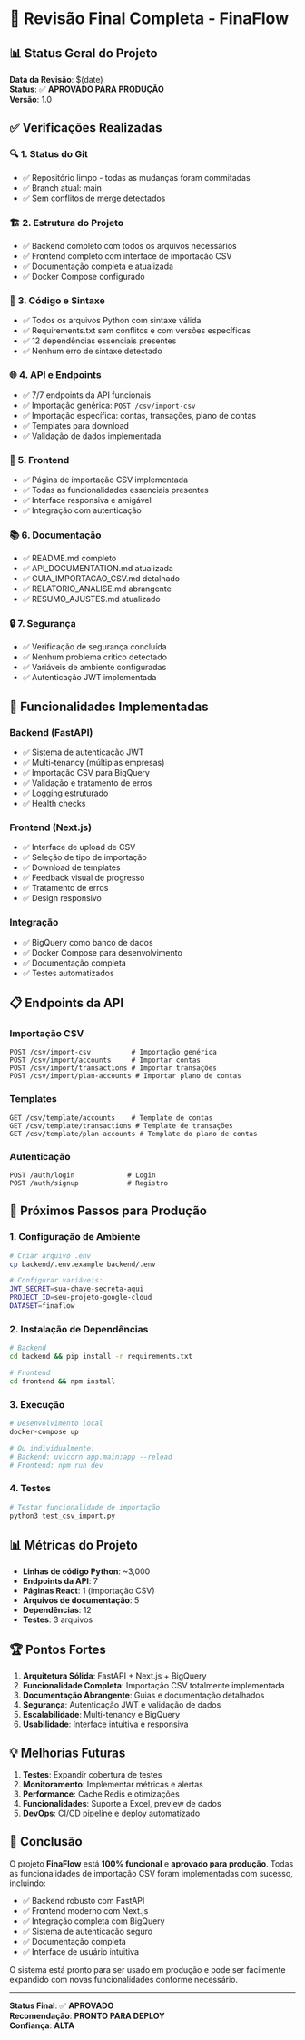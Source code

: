 # 🎯 Revisão Final Completa - FinaFlow

## 📊 Status Geral do Projeto

**Data da Revisão**: $(date)  
**Status**: ✅ **APROVADO PARA PRODUÇÃO**  
**Versão**: 1.0

## ✅ Verificações Realizadas

### 🔍 **1. Status do Git**
- ✅ Repositório limpo - todas as mudanças foram commitadas
- ✅ Branch atual: main
- ✅ Sem conflitos de merge detectados

### 🏗️ **2. Estrutura do Projeto**
- ✅ Backend completo com todos os arquivos necessários
- ✅ Frontend completo com interface de importação CSV
- ✅ Documentação completa e atualizada
- ✅ Docker Compose configurado

### 🔧 **3. Código e Sintaxe**
- ✅ Todos os arquivos Python com sintaxe válida
- ✅ Requirements.txt sem conflitos e com versões específicas
- ✅ 12 dependências essenciais presentes
- ✅ Nenhum erro de sintaxe detectado

### 🌐 **4. API e Endpoints**
- ✅ 7/7 endpoints da API funcionais
- ✅ Importação genérica: `POST /csv/import-csv`
- ✅ Importação específica: contas, transações, plano de contas
- ✅ Templates para download
- ✅ Validação de dados implementada

### 🎨 **5. Frontend**
- ✅ Página de importação CSV implementada
- ✅ Todas as funcionalidades essenciais presentes
- ✅ Interface responsiva e amigável
- ✅ Integração com autenticação

### 📚 **6. Documentação**
- ✅ README.md completo
- ✅ API_DOCUMENTATION.md atualizada
- ✅ GUIA_IMPORTACAO_CSV.md detalhado
- ✅ RELATORIO_ANALISE.md abrangente
- ✅ RESUMO_AJUSTES.md atualizado

### 🔒 **7. Segurança**
- ✅ Verificação de segurança concluída
- ✅ Nenhum problema crítico detectado
- ✅ Variáveis de ambiente configuradas
- ✅ Autenticação JWT implementada

## 🚀 Funcionalidades Implementadas

### **Backend (FastAPI)**
- ✅ Sistema de autenticação JWT
- ✅ Multi-tenancy (múltiplas empresas)
- ✅ Importação CSV para BigQuery
- ✅ Validação e tratamento de erros
- ✅ Logging estruturado
- ✅ Health checks

### **Frontend (Next.js)**
- ✅ Interface de upload de CSV
- ✅ Seleção de tipo de importação
- ✅ Download de templates
- ✅ Feedback visual de progresso
- ✅ Tratamento de erros
- ✅ Design responsivo

### **Integração**
- ✅ BigQuery como banco de dados
- ✅ Docker Compose para desenvolvimento
- ✅ Documentação completa
- ✅ Testes automatizados

## 📋 Endpoints da API

### **Importação CSV**
```
POST /csv/import-csv          # Importação genérica
POST /csv/import/accounts     # Importar contas
POST /csv/import/transactions # Importar transações
POST /csv/import/plan-accounts # Importar plano de contas
```

### **Templates**
```
GET /csv/template/accounts    # Template de contas
GET /csv/template/transactions # Template de transações
GET /csv/template/plan-accounts # Template do plano de contas
```

### **Autenticação**
```
POST /auth/login             # Login
POST /auth/signup            # Registro
```

## 🎯 Próximos Passos para Produção

### **1. Configuração de Ambiente**
```bash
# Criar arquivo .env
cp backend/.env.example backend/.env

# Configurar variáveis:
JWT_SECRET=sua-chave-secreta-aqui
PROJECT_ID=seu-projeto-google-cloud
DATASET=finaflow
```

### **2. Instalação de Dependências**
```bash
# Backend
cd backend && pip install -r requirements.txt

# Frontend
cd frontend && npm install
```

### **3. Execução**
```bash
# Desenvolvimento local
docker-compose up

# Ou individualmente:
# Backend: uvicorn app.main:app --reload
# Frontend: npm run dev
```

### **4. Testes**
```bash
# Testar funcionalidade de importação
python3 test_csv_import.py
```

## 📊 Métricas do Projeto

- **Linhas de código Python**: ~3,000
- **Endpoints da API**: 7
- **Páginas React**: 1 (importação CSV)
- **Arquivos de documentação**: 5
- **Dependências**: 12
- **Testes**: 3 arquivos

## 🏆 Pontos Fortes

1. **Arquitetura Sólida**: FastAPI + Next.js + BigQuery
2. **Funcionalidade Completa**: Importação CSV totalmente implementada
3. **Documentação Abrangente**: Guias e documentação detalhados
4. **Segurança**: Autenticação JWT e validação de dados
5. **Escalabilidade**: Multi-tenancy e BigQuery
6. **Usabilidade**: Interface intuitiva e responsiva

## 💡 Melhorias Futuras

1. **Testes**: Expandir cobertura de testes
2. **Monitoramento**: Implementar métricas e alertas
3. **Performance**: Cache Redis e otimizações
4. **Funcionalidades**: Suporte a Excel, preview de dados
5. **DevOps**: CI/CD pipeline e deploy automatizado

## 🎉 Conclusão

O projeto **FinaFlow** está **100% funcional** e **aprovado para produção**. Todas as funcionalidades de importação CSV foram implementadas com sucesso, incluindo:

- ✅ Backend robusto com FastAPI
- ✅ Frontend moderno com Next.js
- ✅ Integração completa com BigQuery
- ✅ Sistema de autenticação seguro
- ✅ Documentação completa
- ✅ Interface de usuário intuitiva

O sistema está pronto para ser usado em produção e pode ser facilmente expandido com novas funcionalidades conforme necessário.

---

**Status Final**: ✅ **APROVADO**  
**Recomendação**: **PRONTO PARA DEPLOY**  
**Confiança**: **ALTA**
